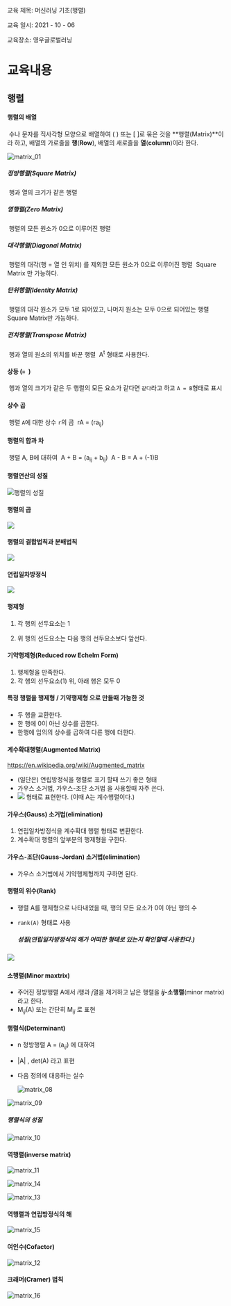  교육 제목: 머신러닝 기초(행렬)

교육 일시: 2021 - 10 - 06

교육장소: 영우글로벌러닝

# 교육내용

## 행렬

#### 행렬의 배열

​	수나 문자를 직사각형 모양으로 배열하여 (    ) 또는 [    ]로 묶은 것을 **행렬(Matrix)**이라 하고, 
배열의 가로줄을 **행**(**Row**), 배열의 새로줄을 **열**(**column**)이라 한다. 

![matrix_01](img/matrix_01.PNG)

##### 정방행렬(Square Matrix)

​	행과 열의 크기가 같은 행렬

##### 영행렬(Zero Matrix)

​	행렬의 모든 원소가 0으로 이루어진 행렬

##### 대각행렬(Diagonal Matrix)

​	행렬의 대각(행 = 열 인 위치) 를 제외한 모든 원소가 0으로 이루어진 행렬
​	Square Matrix 만 가능하다. 

##### 단위행렬(Identity Matrix)

​	행렬의 대각 원소가 모두 1로 되어있고, 나머지 원소는 모두 0으로 되어있는 행렬
​	Square Matrix만 가능하다. 

##### 전치행렬(Transpose Matrix)

​	행과 열의 원소의 위치를 바꾼 행렬 
​	A<sup>t</sup> 형태로 사용한다. 

#### 상등 (`= `)

​	행과 열의 크기가 같은 두 행렬의 모든 요소가 같다면 `같다`라고 하고 `A = B`형태로 표시

#### 상수 곱

​	행렬 `A`에 대한 상수 `r`의 곱
​		rA = (ra<sub>ij</sub>) 

#### 행렬의 합과 차

​		행렬 A, B에 대하여
​		A + B = (a<sub>ij</sub> + b<sub>ij</sub>)
​		A - B = A + (-1)B

#### 행렬연산의 성질

![행렬의 성질](img/matrix_02.PNG) 

#### 행렬의 곱

![](img/matrix_03.PNG) 

#### 행렬의 결합법칙과 분배법칙

 ![](img/matrix_04.PNG)

#### 연립일차방정식

 ![](img/matrix_05.PNG)





#### 행제형

  1. 각 행의 선두요소는 1

  2. 위 행의 선도요소는 다음 행의 선두요소보다 앞선다. 


#### 기약행제형(Reduced row Echelm Form)

  1. 행제형을 만족한다. 
  2. 각 행의 선두요소(1) 위, 아래 행은 모두 0



#### 특정 행렬을 행제형 / 기약행제형 으로 만들때 가능한 것

- 두 행을 교환한다. 
- 한 행에 0이 아닌 상수를 곱한다. 
- 한행에 임의의 상수를 곱하여 다른 행에 더한다. 



#### 계수확대행렬(Augmented Matrix)

https://en.wikipedia.org/wiki/Augmented_matrix

- (일단은) 연립방정식을 행렬로 표기 할때 쓰기 좋은 형태
- 가우스 소거법, 가우스-조단 소거법 을 사용할때 자주 쓴다. 
-  ![](img/matrix_06.svg) 형태로 표현한다. 
  (이때 A는 계수행렬이다.)



#### 가우스(Gauss) 소거법(elimination)

1. 연립일차방정식을 계수확대 행렬 형태로 변환한다. 
2. 계수확대 행렬의 앞부분의 행제형을 구한다. 



#### 가우스-조단(Gauss-Jordan) 소거법(elimination)

- 가우스 소거법에서 기약행제형까지 구하면 된다. 



#### 행렬의 위수(Rank)

- 행렬 A를 행제형으로 나타내었을 때, 행의 모든 요소가 0이 아닌 행의 수

- `rank(A)` 형태로 사용

  ##### 성질(연립일차방정식의 해가 어떠한 형태로 있는지 확인할때 사용한다.)

![](img/matrix_07.PNG) 

### 

#### 소행렬(Minor maxtrix)

- 주어진 정방행렬 A에서 *i*행과 *j*열을 제거하고 남은 행렬을 ***ij*-소행렬**(minor matrix) 라고 한다. 
- M<sub>*ij*</sub>(A) 또는 간단히 M<sub>*ij*</sub> 로 표현

#### 행렬식(Determinant)

- n 정방행렬 A = (a<sub>*ij*</sub>) 에 대하여
- |A| ,   det(A) 라고 표현

- 다음 정의에 대응하는 실수

  ![matrix_08](img/matrix_08.png) 

![matrix_09](img/matrix_09.png) 

##### 행렬식의 성질

![matrix_10](img/matrix_10.png) 







#### 역행렬(inverse matrix) 

![matrix_11](C:\Users\KDH\Documents\kdh\img\matrix_11.png) 

![matrix_14](C:/Users/KDH/Documents/kdh/img/matrix_14.png)

![matrix_13](C:/Users/KDH/Documents/kdh/img/matrix_13.png)

#### 역행렬과 연립방정식의 해

![matrix_15](C:\Users\KDH\Documents\kdh\img\matrix_15.png)





#### 여인수(Cofactor)

![matrix_12](C:\Users\KDH\Documents\kdh\img\matrix_12.png) 







#### 크래머(Cramer) 법칙

![matrix_16](C:\Users\KDH\Documents\kdh\img\matrix_16.png)

